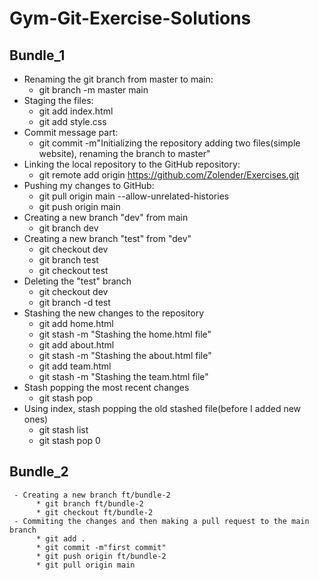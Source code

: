 # Gym-Git-Exercise-Solutions
## Bundle_1
   - Renaming the git branch from master to main:
       * git branch -m  master main
   - Staging the files:
       * git add index.html
       * git add style.css
   - Commit message part:
       * git commit -m"Initializing the repository adding two files(simple website), renaming the branch to master"
   - Linking the local repository to the GitHub repository:
       * git remote add origin https://github.com/Zolender/Exercises.git
   - Pushing my changes to GitHub:
       * git pull origin main --allow-unrelated-histories
       * git push origin main
   - Creating a new branch "dev" from main
        * git branch dev
   - Creating a new branch "test" from "dev"
        * git checkout dev
        * git branch test
        * git checkout test
   - Deleting the "test" branch
        * git checkout dev
        * git branch -d test
   - Stashing the new changes to the repository
        * git add home.html
        * git stash -m "Stashing the home.html file"
        * git add about.html
        * git stash -m "Stashing the about.html file"
        * git add team.html
        * git stash -m "Stashing the team.html file"
   - Stash popping the most recent changes
        * git stash pop
   - Using index, stash popping the old stashed file(before I added new ones)
        * git stash list
        * git stash pop 0
         
## Bundle_2
     - Creating a new branch ft/bundle-2
          * git branch ft/bundle-2
          * git checkout ft/bundle-2
     - Commiting the changes and then making a pull request to the main branch
          * git add .
          * git commit -m"first commit"
          * git push origin ft/bundle-2
          * git pull origin main